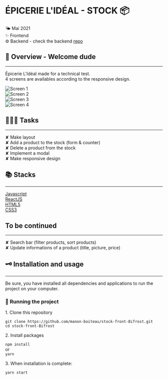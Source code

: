 # ÉPICERIE L'IDÉAL - STOCK 📦

🌤 Mai 2021  
✨ Frontend  
⚙️ Backend - check the backend [repo](https://github.com/manon-boiteau/stock-back-Bifrost.git)

## 🌈 Overview - Welcome dude

---

Épicerie L'Idéal made for a technical test.  
4 screens are availables according to the responsive design.

![Screen 1](src/assets/img/screen-1.png)  
![Screen 2](src/assets/img/screen-2.png)  
![Screen 3](src/assets/img/screen-3.png)  
![Screen 4](src/assets/img/screen-4.png)

## 👩🏻‍💻 Tasks

---

✘ Make layout  
✘ Add a product to the stock (form & counter)  
✘ Delete a product from the stock  
✘ Implement a modal  
✘ Make responsive design

## 📚 Stacks

---

[Javascript](https://www.w3schools.com/js/default.asp)  
[ReactJS](https://fr.reactjs.org/docs/getting-started.html)  
[HTML5](https://www.w3schools.com/html/default.asp)  
[CSS3](https://www.w3schools.com/css/default.asp)

## To be continued

---

✘ Search bar (filter products, sort products)  
✘ Update informations of a product (title, picture, price)

## 🗝 Installation and usage

---

Be sure, you have installed all dependencies and applications to run the project on your computer.

### 🚙 Running the project

1️. Clone this repository

`git clone https://github.com/manon-boiteau/stock-front-Bifrost.git`  
`cd stock-front-Bifrost`

2️. Install packages

`npm install`  
or  
`yarn`

3️. When installation is complete:

`yarn start`
